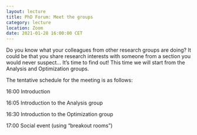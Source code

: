 ```yaml
---
layout: lecture
title: PhD Forum: Meet the groups
category: lecture
location: Zoom
date: 2021-01-28 16:00:00 CET
---
```


Do you know what your colleagues from other research groups are doing? It could be that you share research interests with someone from a section you would never suspect… It’s time to find out! This time we will start from the Analysis and Optimization groups.

The tentative schedule for the meeting is as follows:

16:00 Introduction

16:05 Introduction to the Analysis group

16:30 Introduction to the Optimization group

17:00 Social event (using “breakout rooms”)
